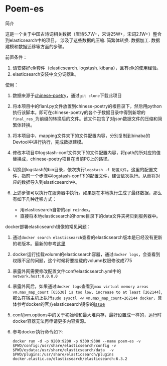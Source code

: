 # Poem-es

简介

这是一个关于中国古诗词相关数据（唐诗5.7W+，宋诗25W+，宋词2.1W+）整合到elasticsearch中的项目。
涉及了这些数据的压缩. 简繁体转换. 数据加工. 数据建模和数据迁移等方面的步骤。

前置条件：

1. 请安装好elk套件（elasticsearch. logstash. kibana），且有elk的使用经验。
2. elasticsearch安装中文分词器ik。

使用：

1. 数据来源于[chinese-poetry](https://github.com/chinese-poetry/chinese-poetry)，通过`git clone`下载此项目

2. 将本项目中的fianl.py文件放置到chinese-poetry的根目录下，然后用python执行该脚本。即可在chinese-poetry的各个子数据目录中得到新增的`final_res_`为前缀的转换后的文件。该文件包含了对json数据文件的压缩和简繁体转换。

3. 将本项目中，mapping文件夹下的文件配置内容，分别复制到binaba的Devtool中进行执行，完成数据建模。

4. 修改本项目中logstash-conf文件夹下的文件配置内容，将path的所对应的值替换成，chinese-poetry项目在当前PC上的路径。

5. 切换到logstash的bin目录，依次执行`logstash -f 配置文件`，这里的配置文件，指前一个步骤中logstash-conf下的配置文件，建议依次执行。从而将对应的数据导入到elasticsearch中。

6. 上述步骤可以执行在服务器中执行。如果是在本地执行生成了最终数据，那么有如下几种迁移方式：
    * 用elasticsearch自带的api `reindex`。
    * 直接将本地elasticsearch的home目录下的data文件夹拷贝到服务器中。

docker部署elasticsearch镜像的常见问题：

1. 通过`docker search elasticsearch`查看的elasticsearch版本是已经没有更新的老版本。最新的参考[这里](https://www.docker.elastic.co/)
2. docker运行挂载volumn的elasticsearch容器，通过`docker logs`，会查看到权限不足的问题，这个时候将要挂载的volumn权限修改成775
3. 暴露外网需要修改配置文件conf/elasticsearch.yml中的`network.host:0.0.0.0`
4. 暴露外网后，如果通过`docker logs`查看到`max virtual memory areas vm.max_map_count [65530] is too low, increase to at least [262144]`,那么在宿主机上执行`sudo sysctl -w vm.max_map_count=262144 docker`，具体参考docker的官方elasticsearch镜像的[issue](https://github.com/docker-library/elasticsearch/issues/98)
5. conf/jvm.options中的关于初始堆和最大堆内存，最好设置成一样的，运行时docker容器无法再申请更多内容资源。
6. 参考docker执行命令如下:

    `docker run -d -p 9200:9200 -p 9300:9300 --name poem-es -v $PWD/config:/usr/share/elasticsearch/config -v $PWD/esdata:/usr/share/elasticsearch/data  -v $PWD/plugins:/usr/share/elasticsearch/plugins   docker.elastic.co/elasticsearch/elasticsearch:6.3.2`